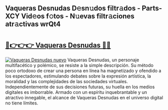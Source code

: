 ## Vaqueras Desnudas D𝚎sn𝚞dos filtr𝚊dos - Parts-XCY Vid𝚎os f𝚘tos - N𝚞evas filtr𝚊ciones atr𝚊ctivas wrQt4

# <h2><a href="http://mb7cj5g.tromn.icu/?c=Vaqueras+Desnudas">🔗👉👉👉 Vaqueras Desnudas 🔗🔗</a></h2>

[![Vaqueras Desnudas nuevo](https://i.imgur.com/pEAQMta.gif)](http://mb7cj5g.tromn.icu/?c=Vaqueras+Desnudas)
Vaqueras Desnudas, un personaje multifacético y polémico, se resiste a la simple descripción. Su método poco ortodoxo de crear una persona en línea ha magnetizado y ofendido a los espectadores, estimulando debates sobre la expresión artística, la moralidad y las complejidades de las sociedades virtuales. Independientemente de sus decisiones futuras, su huella en los medios digitales es imborrable. Armado con un espíritu inquebrantable y un atractivo innegable, el alcance de Vaqueras Desnudas en el universo digital no tiene límites.
